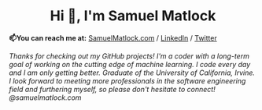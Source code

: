 <h1 align="center">Hi 👋, I'm Samuel Matlock</h1>

**📫You can reach me at:** [SamuelMatlock.com](https://samuelmatlock.com) / [LinkedIn](https://linkedin.com/in/samuelmatlock/) / [Twitter](https://twitter.com/samuelmatlock)

*Thanks for checking out my GitHub projects! I'm a coder with a long-term goal of working on the cutting edge of machine learning. I code every day and I am only getting better. Graduate of the University of California, Irvine. I look forward to meeting more professionals in the software engineering field and furthering myself, so please don't hesitate to connect! @samuelmatlock.com* 
